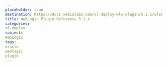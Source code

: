 ```yaml
---
placeholder: true
destination: https://docs.xebialabs.com/xl-deploy-wls-plugin/5.1.x/wlsPluginManual.html
title: WebLogic Plugin Reference 5.1.x
categories:
xl-deploy
subject:
WebLogic
tags:
oracle
weblogic
plugin
---
```

